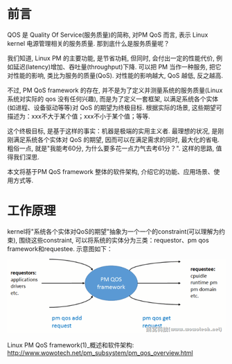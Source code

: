 
# 前言

QOS 是 Quality Of Service(服务质量)的简称, 对PM QoS 而言, 表示 Linux kernel 电源管理相关的服务质量. 那到底什么是服务质量呢？

我们知道, Linux PM 的主要功能, 是节省功耗, 但同时, 会付出一定的性能代价, 例如延迟(latency)增加、吞吐量(throughput)下降. 可以把 PM 当作一种服务, 把它对性能的影响, 类比为服务的质量(QoS). 对性能的影响越大, QoS 越低, 反之越高. 

不过, PM QoS framework 的存在, 并不是为了定义并测量系统的服务质量(Linux系统对实际的 qos 没有任何兴趣), 而是为了定义一套框架, 以满足系统各个实体(如进程、设备驱动等等)对 QoS 的期望为终极目标. 根据实际的场景, 这些期望可描述为：xxx不大于某个值；xxx不小于某个值；等等. 

这个终极目标, 是基于这样的事实：机器是极端的实用主义者. 最理想的状况, 是刚刚满足系统各个实体对 QoS 的期望, 因而可以在满足需求的同时, 最大化的省电. 粗俗一点, 就是"我能考60分, 为什么要多花一点力气去考61分？". 这样的思路, 值得我们深思. 

本文将基于PM QoS framework 整体的软件架构, 介绍它的功能、应用场景、使用方式等. 

# 工作原理

kernel将"系统各个实体对QoS的期望"抽象为一个一个的constraint(可以理解为约束), 围绕这些constraint, 可以将系统的实体分为三类：requestor、pm qos framework和requestee. 示意图如下：

![2024-04-12-12-31-07.png](./images/2024-04-12-12-31-07.png)




Linux PM QoS framework(1)_概述和软件架构: http://www.wowotech.net/pm_subsystem/pm_qos_overview.html
